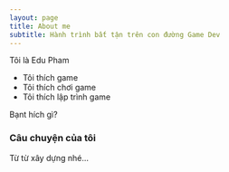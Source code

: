 ```yaml
---
layout: page
title: About me
subtitle: Hành trình bất tận trên con đường Game Dev
---
```


Tôi là Edu Pham

- Tôi thích game
- Tôi thích chơi game
- Tôi thích lập trình game

Bạnt hích gì?

### Câu chuyện của tôi

Từ từ xây dựng nhé...
